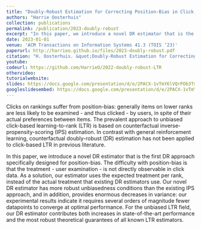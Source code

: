 ```yaml
---
title: "Doubly-Robust Estimation for Correcting Position-Bias in Click Feedback for Unbiased Learning to Rank"
authors: "Harrie Oosterhuis"
collection: publications
permalink: /publication/2023-doubly-robust
excerpt: "In this paper, we introduce a novel DR estimator that is the first DR approach specifically designed for position-bias. The difficulty with position bias is that the treatment – user examination – is not directly observable in click data. As a solution, our estimator uses the expected treatment per rank, instead of the actual treatment that existing DR estimators use."
date: 2023-01-01
venue: 'ACM Transactions on Information Systems 41.3 (TOIS ’23)'
paperurl: http://harrieo.github.io/files/2023-doubly-robust.pdf
citation: "H. Oosterhuis. &quot;Doubly-Robust Estimation for Correcting Position-Bias in Click Feedback for Unbiased Learning to Rank.&quot; ACM Transactions on Information Systems 41.3 (2023): 1-33."
youtube: 
codeurl: https://github.com/HarrieO/2022-doubly-robust-LTR
othervideo:
tutorialwebsite: 
slides: https://docs.google.com/presentation/d/e/2PACX-1vTmY6lVQrPOb3TmpNhAIj5FuLXHC6JXCZCdr5eWtX5S3fLkS3T_WmZOP6uCX-Ko7L3VoKvMqh8pPDW-/pub?start=false&loop=false&delayms=3000
googleslidesembed: https://docs.google.com/presentation/d/e/2PACX-1vTmY6lVQrPOb3TmpNhAIj5FuLXHC6JXCZCdr5eWtX5S3fLkS3T_WmZOP6uCX-Ko7L3VoKvMqh8pPDW-/embed?start=false&loop=false&delayms=3000
---
```



Clicks on rankings suffer from position-bias: generally items on lower ranks are less likely to be examined - and thus clicked - by users, in spite of their actual preferences between items. The prevalent approach to unbiased click-based learning-to-rank (LTR) is based on counterfactual inverse-propensity-scoring (IPS) estimation. In contrast with general reinforcement learning, counterfactual doubly-robust (DR) estimation has not been applied to click-based LTR in previous literature.

In this paper, we introduce a novel DR estimator that is the first DR approach specifically designed for position-bias. The difficulty with position-bias is that the treatment - user examination - is not directly observable in click data. As a solution, our estimator uses the expected treatment per rank, instead of the actual treatment that existing DR estimators use. Our novel DR estimator has more robust unbiasedness conditions than the existing IPS approach, and in addition, provides enormous decreases in variance: our experimental results indicate it requires several orders of magnitude fewer datapoints to converge at optimal performance. For the unbiased LTR field, our DR estimator contributes both increases in state-of-the-art performance and the most robust theoretical guarantees of all known LTR estimators.
